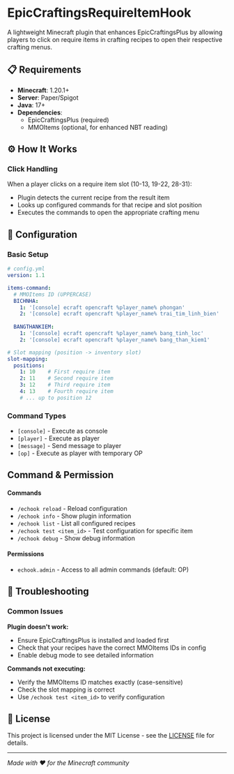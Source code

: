 # EpicCraftingsRequireItemHook

A lightweight Minecraft plugin that enhances EpicCraftingsPlus by allowing players to click on require items in crafting recipes to open their respective crafting menus.

## 📋 Requirements

- **Minecraft**: 1.20.1+
- **Server**: Paper/Spigot
- **Java**: 17+
- **Dependencies**:
  - EpicCraftingsPlus (required)
  - MMOItems (optional, for enhanced NBT reading)


## ⚙️ How It Works

### Click Handling
When a player clicks on a require item slot (10-13, 19-22, 28-31):
- Plugin detects the current recipe from the result item
- Looks up configured commands for that recipe and slot position
- Executes the commands to open the appropriate crafting menu

## 🔧 Configuration

### Basic Setup

```yaml
# config.yml
version: 1.1

items-command:
  # MMOItems ID (UPPERCASE)
  BICHNHA:
    1: '[console] ecraft opencraft %player_name% phongan'
    2: '[console] ecraft opencraft %player_name% trai_tim_linh_bien'
  
  BANGTHANKIEM:
    1: '[console] ecraft opencraft %player_name% bang_tinh_loc'
    2: '[console] ecraft opencraft %player_name% bang_than_kiem1'

# Slot mapping (position -> inventory slot)
slot-mapping:
  positions:
    1: 10    # First require item
    2: 11    # Second require item
    3: 12    # Third require item
    4: 13    # Fourth require item
    # ... up to position 12
```
### Command Types

- `[console]` - Execute as console
- `[player]` - Execute as player
- `[message]` - Send message to player
- `[op]` - Execute as player with temporary OP

## Command & Permission

#### Commands
- `/echook reload` - Reload configuration
- `/echook info` - Show plugin information
- `/echook list` - List all configured recipes
- `/echook test <item_id>` - Test configuration for specific item
- `/echook debug` - Show debug information

#### Permissions
- `echook.admin` - Access to all admin commands (default: OP)

## 🐛 Troubleshooting

### Common Issues

**Plugin doesn't work:**
- Ensure EpicCraftingsPlus is installed and loaded first
- Check that your recipes have the correct MMOItems IDs in config
- Enable debug mode to see detailed information

**Commands not executing:**
- Verify the MMOItems ID matches exactly (case-sensitive)
- Check the slot mapping is correct
- Use `/echook test <item_id>` to verify configuration

## 📄 License

This project is licensed under the MIT License - see the [LICENSE](LICENSE) file for details.

---

*Made with ❤️ for the Minecraft community*
